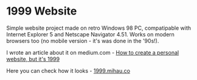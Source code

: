 # 1999 Website

Simple website project made on retro Windows 98 PC, compatipable with Internet Explorer 5 and Netscape Navigator 4.51. Works on modern browsers too (no mobile version - it's was done in the '90s!).

I wrote an article about it on medium.com - [How to create a personal website, but it's 1999](https://medium.com)

Here you can check how it looks - [1999.mihau.co](https://1999.mihau.co)